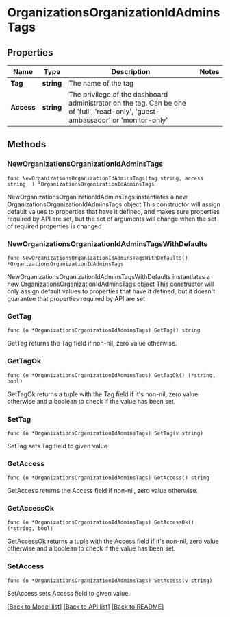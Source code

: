 # OrganizationsOrganizationIdAdminsTags

## Properties

Name | Type | Description | Notes
------------ | ------------- | ------------- | -------------
**Tag** | **string** | The name of the tag | 
**Access** | **string** | The privilege of the dashboard administrator on the tag. Can be one of &#39;full&#39;, &#39;read-only&#39;, &#39;guest-ambassador&#39; or &#39;monitor-only&#39; | 

## Methods

### NewOrganizationsOrganizationIdAdminsTags

`func NewOrganizationsOrganizationIdAdminsTags(tag string, access string, ) *OrganizationsOrganizationIdAdminsTags`

NewOrganizationsOrganizationIdAdminsTags instantiates a new OrganizationsOrganizationIdAdminsTags object
This constructor will assign default values to properties that have it defined,
and makes sure properties required by API are set, but the set of arguments
will change when the set of required properties is changed

### NewOrganizationsOrganizationIdAdminsTagsWithDefaults

`func NewOrganizationsOrganizationIdAdminsTagsWithDefaults() *OrganizationsOrganizationIdAdminsTags`

NewOrganizationsOrganizationIdAdminsTagsWithDefaults instantiates a new OrganizationsOrganizationIdAdminsTags object
This constructor will only assign default values to properties that have it defined,
but it doesn't guarantee that properties required by API are set

### GetTag

`func (o *OrganizationsOrganizationIdAdminsTags) GetTag() string`

GetTag returns the Tag field if non-nil, zero value otherwise.

### GetTagOk

`func (o *OrganizationsOrganizationIdAdminsTags) GetTagOk() (*string, bool)`

GetTagOk returns a tuple with the Tag field if it's non-nil, zero value otherwise
and a boolean to check if the value has been set.

### SetTag

`func (o *OrganizationsOrganizationIdAdminsTags) SetTag(v string)`

SetTag sets Tag field to given value.


### GetAccess

`func (o *OrganizationsOrganizationIdAdminsTags) GetAccess() string`

GetAccess returns the Access field if non-nil, zero value otherwise.

### GetAccessOk

`func (o *OrganizationsOrganizationIdAdminsTags) GetAccessOk() (*string, bool)`

GetAccessOk returns a tuple with the Access field if it's non-nil, zero value otherwise
and a boolean to check if the value has been set.

### SetAccess

`func (o *OrganizationsOrganizationIdAdminsTags) SetAccess(v string)`

SetAccess sets Access field to given value.



[[Back to Model list]](../README.md#documentation-for-models) [[Back to API list]](../README.md#documentation-for-api-endpoints) [[Back to README]](../README.md)


